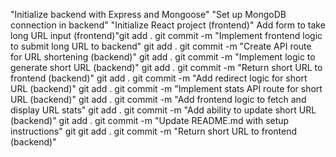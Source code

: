 "Initialize backend with Express and Mongoose"
"Set up MongoDB connection in backend"
"Initialize React project (frontend)"
Add form to take long URL input (frontend)"git add .
git commit -m "Implement frontend logic to submit long URL to backend"
git add .
git commit -m "Create API route for URL shortening (backend)"
git add .
git commit -m "Implement logic to generate short URL (backend)"
git add .
git commit -m "Return short URL to frontend (backend)"
git add .
git commit -m "Add redirect logic for short URL (backend)"
git add .
git commit -m "Implement stats API route for short URL (backend)"
git add .
git commit -m "Add frontend logic to fetch and display URL stats"
git add .
git commit -m "Add ability to update short URL (backend)"
git add .
git commit -m "Update README.md with setup instructions"
git git add .
git commit -m "Return short URL to frontend (backend)"
